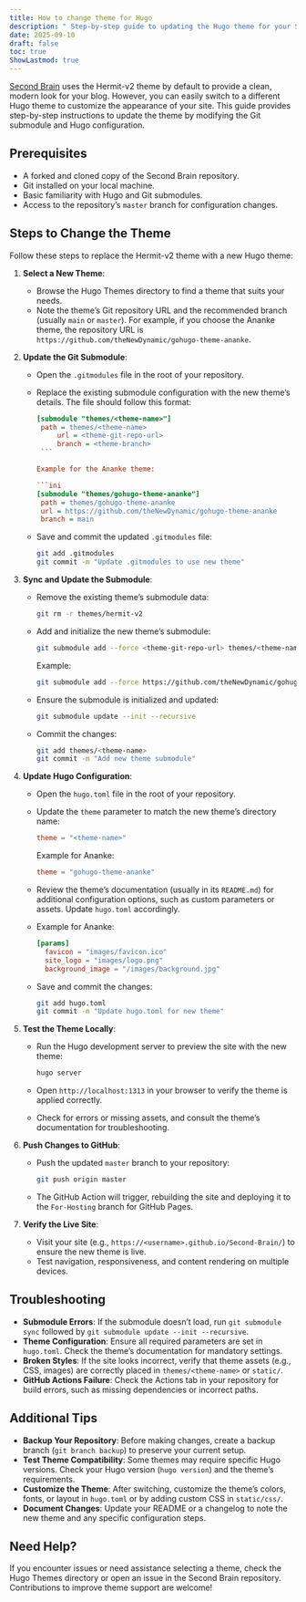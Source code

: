 ```yaml
---
title: How to change theme for Hugo
description: " Step-by-step guide to updating the Hugo theme for your Second Brain blog"
date: 2025-09-10
draft: false
toc: true
ShowLastmod: true
---
```


[Second Brain](https://github.com/demetrebadzaradze/Second-Brain/) uses the Hermit-v2 theme by default to provide a clean, modern look for your blog. However, you can easily switch to a different Hugo theme to customize the appearance of your site. This guide provides step-by-step instructions to update the theme by modifying the Git submodule and Hugo configuration.

## Prerequisites

- A forked and cloned copy of the Second Brain repository.
- Git installed on your local machine.
- Basic familiarity with Hugo and Git submodules.
- Access to the repository’s `master` branch for configuration changes.

## Steps to Change the Theme

Follow these steps to replace the Hermit-v2 theme with a new Hugo theme:

1. **Select a New Theme**:
   - Browse the Hugo Themes directory to find a theme that suits your needs.
   - Note the theme’s Git repository URL and the recommended branch (usually `main` or `master`). For example, if you choose the Ananke theme, the repository URL is `https://github.com/theNewDynamic/gohugo-theme-ananke`.

2. **Update the Git Submodule**:

   - Open the `.gitmodules` file in the root of your repository.
   - Replace the existing submodule configuration with the new theme’s details. The file should follow this format:

	    ```ini
     [submodule "themes/<theme-name>"]
         path = themes/<theme-name>
	         url = <theme-git-repo-url>
	         branch = <theme-branch>
	     ```

     Example for the Ananke theme:

     ```ini
     [submodule "themes/gohugo-theme-ananke"]
         path = themes/gohugo-theme-ananke
         url = https://github.com/theNewDynamic/gohugo-theme-ananke
         branch = main
     ```
   - Save and commit the updated `.gitmodules` file:

     ```bash
     git add .gitmodules
     git commit -m "Update .gitmodules to use new theme"
     ```

3. **Sync and Update the Submodule**:

   - Remove the existing theme’s submodule data:

     ```bash
     git rm -r themes/hermit-v2
     ```
   - Add and initialize the new theme’s submodule:

     ```bash
     git submodule add --force <theme-git-repo-url> themes/<theme-name>
     ```

     Example:

     ```bash
     git submodule add --force https://github.com/theNewDynamic/gohugo-theme-ananke themes/gohugo-theme-ananke
     ```
   - Ensure the submodule is initialized and updated:

     ```bash
     git submodule update --init --recursive
     ```
   - Commit the changes:

     ```bash
     git add themes/<theme-name>
     git commit -m "Add new theme submodule"
     ```

4. **Update Hugo Configuration**:

   - Open the `hugo.toml` file in the root of your repository.
   - Update the `theme` parameter to match the new theme’s directory name:

     ```toml
     theme = "<theme-name>"
     ```

     Example for Ananke:

     ```toml
     theme = "gohugo-theme-ananke"
     ```
   - Review the theme’s documentation (usually in its `README.md`) for additional configuration options, such as custom parameters or assets. Update `hugo.toml` accordingly.
   - Example for Ananke:

     ```toml
     [params]
       favicon = "images/favicon.ico"
       site_logo = "images/logo.png"
       background_image = "/images/background.jpg"
     ```
   - Save and commit the changes:

     ```bash
     git add hugo.toml
     git commit -m "Update hugo.toml for new theme"
     ```

5. **Test the Theme Locally**:

   - Run the Hugo development server to preview the site with the new theme:

     ```bash
     hugo server
     ```
   - Open `http://localhost:1313` in your browser to verify the theme is applied correctly.
   - Check for errors or missing assets, and consult the theme’s documentation for troubleshooting.

6. **Push Changes to GitHub**:

   - Push the updated `master` branch to your repository:

     ```bash
     git push origin master
     ```
   - The GitHub Action will trigger, rebuilding the site and deploying it to the `For-Hosting` branch for GitHub Pages.

7. **Verify the Live Site**:

   - Visit your site (e.g., `https://<username>.github.io/Second-Brain/`) to ensure the new theme is live.
   - Test navigation, responsiveness, and content rendering on multiple devices.

## Troubleshooting

- **Submodule Errors**: If the submodule doesn’t load, run `git submodule sync` followed by `git submodule update --init --recursive`.
- **Theme Configuration**: Ensure all required parameters are set in `hugo.toml`. Check the theme’s documentation for mandatory settings.
- **Broken Styles**: If the site looks incorrect, verify that theme assets (e.g., CSS, images) are correctly placed in `themes/<theme-name>` or `static/`.
- **GitHub Actions Failure**: Check the Actions tab in your repository for build errors, such as missing dependencies or incorrect paths.

## Additional Tips

- **Backup Your Repository**: Before making changes, create a backup branch (`git branch backup`) to preserve your current setup.
- **Test Theme Compatibility**: Some themes may require specific Hugo versions. Check your Hugo version (`hugo version`) and the theme’s requirements.
- **Customize the Theme**: After switching, customize the theme’s colors, fonts, or layout in `hugo.toml` or by adding custom CSS in `static/css/`.
- **Document Changes**: Update your README or a changelog to note the new theme and any specific configuration steps.

## Need Help?

If you encounter issues or need assistance selecting a theme, check the Hugo Themes directory or open an issue in the Second Brain repository. Contributions to improve theme support are welcome!
